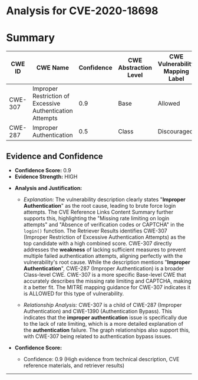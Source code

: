# Analysis for CVE-2020-18698

# Summary
| CWE ID | CWE Name | Confidence | CWE Abstraction Level | CWE Vulnerability Mapping Label | CWE-Vulnerability Mapping Notes |
|---|---|---|---|---|---|
| CWE-307 | Improper Restriction of Excessive Authentication Attempts | 0.9 | Base | Allowed | Primary CWE |
| CWE-287 | Improper Authentication | 0.5 | Class | Discouraged | Secondary Candidate |

## Evidence and Confidence

*   **Confidence Score:** 0.9
*   **Evidence Strength:** HIGH

- **Analysis and Justification:**  
  - *Explanation:* The vulnerability description clearly states "**Improper Authentication**" as the root cause, leading to brute force login attempts. The CVE Reference Links Content Summary further supports this, highlighting the "Missing rate limiting on login attempts" and "Absence of verification codes or CAPTCHA" in the `login()` function. The Retriever Results identifies CWE-307 (Improper Restriction of Excessive Authentication Attempts) as the top candidate with a high combined score. CWE-307 directly addresses the **weakness** of lacking sufficient measures to prevent multiple failed authentication attempts, aligning perfectly with the vulnerability's root cause. While the description mentions "**Improper Authentication**", CWE-287 (Improper Authentication) is a broader Class-level CWE. CWE-307 is a more specific Base-level CWE that accurately describes the missing rate limiting and CAPTCHA, making it a better fit. The MITRE mapping guidance for CWE-307 indicates it is ALLOWED for this type of vulnerability.

  - *Relationship Analysis:* CWE-307 is a child of CWE-287 (Improper Authentication) and CWE-1390 (Authentication Bypass). This indicates that the **improper authentication** issue is specifically due to the lack of rate limiting, which is a more detailed explanation of the **authentication** failure. The graph relationships also support this, with CWE-307 being related to authentication bypass issues.

- **Confidence Score:**
  - Confidence: 0.9 (High evidence from technical description, CVE reference materials, and retriever results)

---